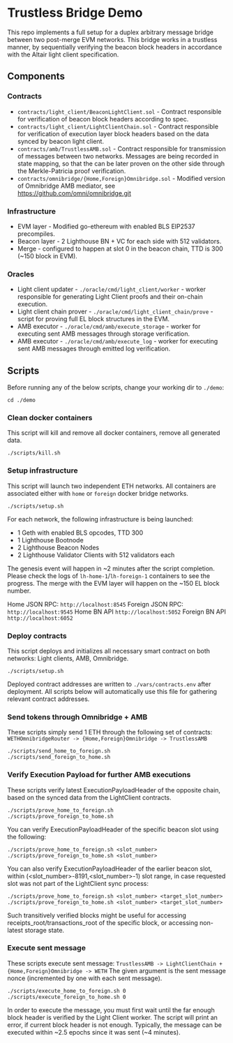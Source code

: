 # Trustless Bridge Demo

This repo implements a full setup for a duplex arbitrary message bridge between two post-merge EVM networks.
This bridge works in a trustless manner, by sequentially verifying the beacon block headers in accordance with the Altair light client specification.

## Components
### Contracts
* `contracts/light_client/BeaconLightClient.sol` - Contract responsible for verification of beacon block headers according to spec.
* `contracts/light_client/LightClientChain.sol` - Contract responsible for verification of execution layer block headers based on the data synced by beacon light client.
* `contracts/amb/TrustlessAMB.sol` - Contract responsible for transmission of messages between two networks.
Messages are being recorded in state mapping, so that the can be later proven on the other side through the Merkle-Patricia proof verification.
* `contracts/omnibridge/{Home,Foreign}Omnibridge.sol` - Modified version of Omnibridge AMB mediator, see https://github.com/omni/omnibridge.git
### Infrastructure
* EVM layer - Modified go-ethereum with enabled BLS EIP2537 precompiles.
* Beacon layer - 2 Lighthouse BN + VC for each side with 512 validators.
* Merge - configured to happen at slot 0 in the beacon chain, TTD is 300 (~150 block in EVM).
### Oracles
* Light client updater - `./oracle/cmd/light_client/worker` - worker responsible for generating Light Client proofs and their on-chain execution.
* Light client chain prover - `./oracle/cmd/light_client_chain/prove` - script for proving full EL block structures in the EVM.
* AMB executor - `./oracle/cmd/amb/execute_storage` - worker for executing sent AMB messages through storage verification.
* AMB executor - `./oracle/cmd/amb/execute_log` - worker for executing sent AMB messages through emitted log verification.

## Scripts
Before running any of the below scripts, change your working dir to `./demo`:
```shell
cd ./demo
```

### Clean docker containers
This script will kill and remove all docker containers, remove all generated data.
```shell
./scripts/kill.sh
```

### Setup infrastructure
This script will launch two independent ETH networks.
All containers are associated either with `home` or `foreign` docker bridge networks.
```shell
./scripts/setup.sh
```

For each network, the following infrastructure is being launched:
* 1 Geth with enabled BLS opcodes, TTD 300
* 1 Lighthouse Bootnode
* 2 Lighthouse Beacon Nodes
* 2 Lighthouse Validator Clients with 512 validators each

The genesis event will happen in ~2 minutes after the script completion.
Please check the logs of `lh-home-1`/`lh-foreign-1` containers to see the progress.
The merge with the EVM layer will happen on the ~150 EL block number.

Home JSON RPC: `http://localhost:8545`
Foreign JSON RPC: `http://localhost:9545`
Home BN API `http://localhost:5052`
Foreign BN API `http://localhost:6052`

### Deploy contracts
This script deploys and initializes all necessary smart contract on both networks: Light clients, AMB, Omnibridge.
```shell
./scripts/setup.sh
```
Deployed contract addresses are written to `./vars/contracts.env` after deployment.
All scripts below will automatically use this file for gathering relevant contract addresses.

### Send tokens through Omnibridge + AMB
These scripts simply send 1 ETH through the following set of contracts: `WETHOmnibridgeRouter -> {Home,Foreign}Omnibridge -> TrustlessAMB`
```shell
./scripts/send_home_to_foreign.sh
./scripts/send_foreign_to_home.sh
```

### Verify Execution Payload for further AMB executions
These scripts verify latest ExecutionPayloadHeader of the opposite chain, based on the synced data from the LightClient contracts.
```shell
./scripts/prove_home_to_foreign.sh
./scripts/prove_foreign_to_home.sh
```

You can verify ExecutionPayloadHeader of the specific beacon slot using the following:
```shell
./scripts/prove_home_to_foreign.sh <slot_number>
./scripts/prove_foreign_to_home.sh <slot_number>
```

You can also verify ExecutionPayloadHeader of the earlier beacon slot, within (<slot_number>-8191,<slot_number>-1) slot range,
in case requested slot was not part of the LightClient sync process:
```shell
./scripts/prove_home_to_foreign.sh <slot_number> <target_slot_number>
./scripts/prove_foreign_to_home.sh <slot_number> <target_slot_number>
```
Such transitively verified blocks might be useful for accessing receipts_root/transactions_root of the specific block, or accessing non-latest storage state.

### Execute sent message
These scripts execute sent message: `TrustlessAMB -> LightClientChain + {Home,Foreign}Omnibridge -> WETH`
The given argument is the sent message nonce (incremented by one with each sent message).
```shell
./scripts/execute_home_to_foreign.sh 0
./scripts/execute_foreign_to_home.sh 0
```

In order to execute the message, you must first wait until the far enough block header is verified by the Light Client worker.
The script will print an error, if current block header is not enough.
Typically, the message can be executed within ~2.5 epochs since it was sent (~4 minutes).
